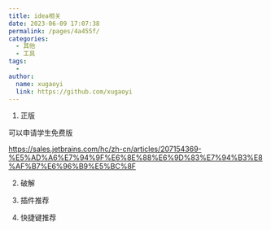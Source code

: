 ```yaml
---
title: idea相关
date: 2023-06-09 17:07:38
permalink: /pages/4a455f/
categories:
  - 其他
  - 工具
tags:
  - 
author: 
  name: xugaoyi
  link: https://github.com/xugaoyi
---
```



1. 正版

可以申请学生免费版

https://sales.jetbrains.com/hc/zh-cn/articles/207154369-%E5%AD%A6%E7%94%9F%E6%8E%88%E6%9D%83%E7%94%B3%E8%AF%B7%E6%96%B9%E5%BC%8F



2. 破解





3. 插件推荐







4. 快捷键推荐



